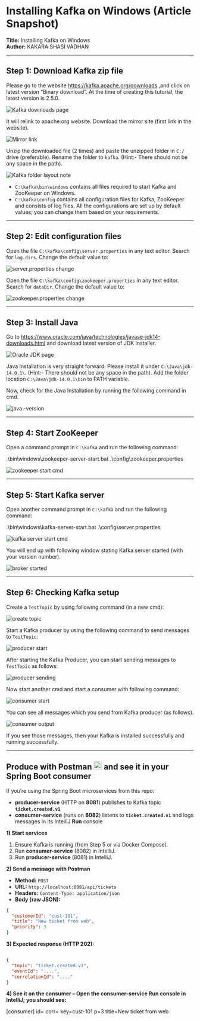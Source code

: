 # Installing Kafka on Windows (Article Snapshot)

**Title:** Installing Kafka on Windows  
**Author:** KAKARA SHASI VADHAN

---

## Step 1: Download Kafka zip file
Please go to the website https://kafka.apache.org/downloads ,and click on latest version “Binary download”. At the time of creating this tutorial, the latest version is 2.5.0.

![Kafka downloads page](https://miro.medium.com/v2/resize:fit:487/1*mY7nG1aIRWRr6Gpfx7gEMw.png)

It will relink to apache.org website. Download the mirror site (first link in the website).

![Mirror link](https://miro.medium.com/v2/resize:fit:287/1*LI6wNspoP6m-Q2JFMgVskw.png)

Unzip the downloaded file (2 times) and paste the unzipped folder in `C:/` drive (preferable). Rename the folder to `kafka`. (Hint:- There should not be any space in the path).

![Kafka folder layout note](https://miro.medium.com/v2/resize:fit:482/1*SM1eJIFP6ZnPcXLCHQb35g.png)

- `C:\kafka\bin\windows` contains all files required to start Kafka and ZooKeeper on Windows.  
- `C:\kafka\config` contains all configuration files for Kafka, ZooKeeper and consists of log files. All the configurations are set up by default values; you can change them based on your requirements.

---

## Step 2: Edit configuration files
Open the file `C:\kafka\config\server.properties` in any text editor. Search for `log.dirs`. Change the default value to:

![server.properties change](https://miro.medium.com/v2/resize:fit:700/1*xTKjRz3WLbNTNZd-a3zEHQ.png)

Open the file `C:\kafka\config\zookeeper.properties` in any text editor. Search for `dataDir`. Change the default value to:

![zookeeper.properties change](https://miro.medium.com/v2/resize:fit:700/1*_TekYLX9vTEhl624mcHFpA.png)

---

## Step 3: Install Java
Go to https://www.oracle.com/java/technologies/javase-jdk14-downloads.html and download latest version of JDK Installer.

![Oracle JDK page](https://miro.medium.com/v2/resize:fit:574/1*1J6VREK6tL9i0qY9dkgOkw.png)

Java Installation is very straight forward. Please install it under `C:\Java\jdk-14.0.1\`. (Hint:- There should not be any space in the path). Add the folder location `C:\Java\jdk-14.0.1\bin` to PATH variable.

Now, check for the Java Installation by running the following command in cmd.

![java -version](https://miro.medium.com/v2/resize:fit:544/1*ee8eqY7rnXH0IERZVHKx1Q.png)

---

## Step 4: Start ZooKeeper
Open a command prompt in `C:\kafka` and run the following command:

.\bin\windows\zookeeper-server-start.bat .\config\zookeeper.properties

![zookeeper start cmd](https://miro.medium.com/v2/resize:fit:498/1*NamUTslnU3suk9nmMq--ow.png)

---

## Step 5: Start Kafka server
Open another command prompt in `C:\kafka` and run the following command:

.\bin\windows\kafka-server-start.bat .\config\server.properties

![kafka server start cmd](https://miro.medium.com/v2/resize:fit:458/1*2aE08xqb6-o3v891QlSWQA.png)

You will end up with following window stating Kafka server started (with your version number).

![broker started](https://miro.medium.com/v2/resize:fit:539/1*uu65Oqu-h6hOZpIT1TeZ4g.png)

---

## Step 6: Checking Kafka setup
Create a `TestTopic` by using following command (in a new cmd):

![create topic](https://miro.medium.com/v2/resize:fit:576/1*U4GAwAWoCSoN0KLzgbdW5A.png)

Start a Kafka producer by using the following command to send messages to `TestTopic`:

![producer start](https://miro.medium.com/v2/resize:fit:552/1*pnvP7J1OAOqXI8zod0Txyw.png)

After starting the Kafka Producer, you can start sending messages to `TestTopic` as follows:

![producer sending](https://miro.medium.com/v2/resize:fit:576/1*GDjbjRol8PCBvdnjqxatmw.png)

Now start another cmd and start a consumer with following command:

![consumer start](https://miro.medium.com/v2/resize:fit:576/1*OgXV8I-KjZsNhFFSPZV3RA.png)

You can see all messages which you send from Kafka producer (as follows).

![consumer output](https://miro.medium.com/v2/resize:fit:576/1*jrou8zbhiHy-xU1p1NaPuA.png)

If you see those messages, then your Kafka is installed successfully and running successfully.

---

## Produce with Postman <img src="https://www.vectorlogo.zone/logos/getpostman/getpostman-icon.svg" alt="Postman" width="22" height="22" /> and see it in your Spring Boot consumer

If you’re using the Spring Boot microservices from this repo:

- **producer-service** (HTTP on **8081**) publishes to Kafka topic **`ticket.created.v1`**
- **consumer-service** (runs on **8082**) listens to **`ticket.created.v1`** and logs messages in its IntelliJ **Run** console

**1) Start services**
1. Ensure Kafka is running (from Step 5 or via Docker Compose).
2. Run **consumer-service** (8082) in IntelliJ.
3. Run **producer-service** (8081) in IntelliJ.

**2) Send a message with Postman**
- **Method:** `POST`  
- **URL:** `http://localhost:8081/api/tickets`  
- **Headers:** `Content-Type: application/json`  
- **Body (raw JSON):**
```json
{
  "customerId": "cust-101",
  "title": "New ticket from web",
  "priority": 3
}
```
**3) Expected response (HTTP 202):**

```json

{
  "topic": "ticket.created.v1",
  "eventId": "....",
  "correlationId": "...."
}
```
**4) See it on the consumer – Open the consumer-service Run console in IntelliJ; you should see:**

[consumer] id=<uuid> corr=<id> key=cust-101 p=3 title=New ticket from web
